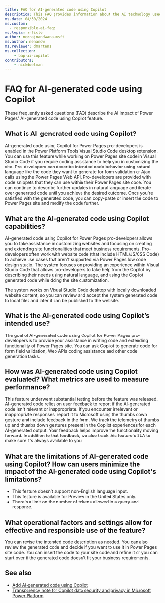 ```yaml
---
title: FAQ for AI-generated code using Copilot
description: This FAQ provides information about the AI technology used in Power Pages development.
ms.date: 08/30/2024
ms.custom: 
  - responsible-ai-faqs
ms.topic: article
author: neerajnandwana-msft
ms.author: nenandw
ms.reviewer: dmartens
ms.collection: 
    - bap-ai-copilot
contributors:
    - nickdoelman
---
```


# FAQ for AI-generated code using Copilot

These frequently asked questions (FAQ) describe the AI impact of Power Pages' AI-generated code using Copilot feature.

## What is AI-generated code using Copilot?

AI-generated code using Copilot for Power Pages pro-developers is enabled in the Power Platform Tools Visual Studio Code desktop extension. You can use this feature while working on Power Pages site code in Visual Studio Code if you require coding assistance to help you in customizing the site. Pro-developers can describe intended code behavior using natural language like the code they want to generate for form validation or Ajax calls using the Power Pages Web API. Pro-developers are provided with code snippets that they can use within their Power Pages site code. You can continue to describe further updates in natural language and iterate over generated code until you achieve the desired outcome. Once you're satisfied with the generated code, you can copy-paste or insert the code to Power Pages site and modify the code further.

## What are the AI-generated code using Copilot capabilities?

AI-generated code using Copilot for Power Pages pro-developers allows you to take assistance in customizing websites and focusing on creating and extending site functionalities that meet business requirements. Pro-developers often work with website code (that include HTML/JS/CSS Code) to achieve use cases that aren't supported via Power Pages low code design studio. The system focuses on providing an experience within Visual Studio Code that allows pro-developers to take help from the Copilot by describing their needs using natural language, and using the Copilot generated code while doing the site customization.

The system works on Visual Studio Code desktop with locally downloaded website content, so you can review and accept the system generated code to local files and later it can be published to the website.

## What is the AI-generated code using Copilot’s intended use?

The goal of AI-generated code using Copilot for Power Pages pro-developers is to provide your assistance in writing code and extending functionality of Power Pages site. You can ask Copilot to generate code for form field validation, Web APIs coding assistance and other code generation tasks.

## How was AI-generated code using Copilot evaluated? What metrics are used to measure performance?

This feature underwent substantial testing before the feature was released. AI-generated code relies on user feedback to report if the AI-generated code isn't relevant or inappropriate. If you encounter irrelevant or inappropriate responses, report it to Microsoft using the thumbs down gesture and include feedback in the form. We track the telemetry of thumbs up and thumbs down gestures present in the Copilot experiences for each AI-generated output. Your feedback helps improve the functionality moving forward. In addition to that feedback, we also track this feature's SLA to make sure it's always available to you.

## What are the limitations of AI-generated code using Copilot? How can users minimize the impact of the AI-generated code using Copilot's limitations?

- This feature doesn’t support non-English language input.
- This feature is available for Preview in the United States only.
- There's a limit on the number of tokens allowed in a query and response.

## What operational factors and settings allow for effective and responsible use of the feature?

You can revise the intended code description as needed. You can also review the generated code and decide if you want to use it in Power Pages site code. You can insert the code to your site code and refine it or you can start over if the generated code doesn't fit your business requirements.

## See also

- [Add AI-generated code using Copilot](configure/add-code-copilot.md)
- [Transparency note for Copilot data security and privacy in Microsoft Power Platform](/power-platform/transparency-note-copilot-data-security-privacy)
 